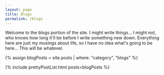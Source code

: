 ```yaml
---
layout: page
title: Blogs
permalink: /blogs
---
```


Welcome to the blogs portion of the site. I might write things... I might not, who knows how long it'll be before I write something new down.
Everything here are just my musings about life, so I have no idea what's going to be here... This will be whatever.

{% assign blogPosts = site.posts | where: "category", "blogs" %}

{% include prettyPostList.html posts=blogPosts %}
